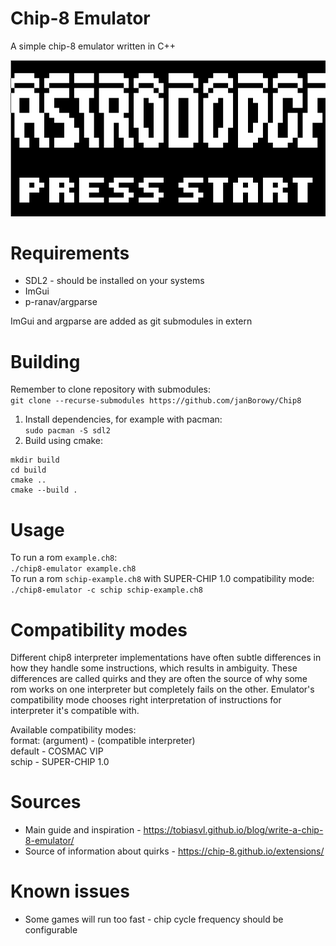 # Chip-8 Emulator
A simple chip-8 emulator written in C++

![where preview](preview.png)

# Requirements
- SDL2 - should be installed on your systems
- ImGui
- p-ranav/argparse

ImGui and argparse are added as git submodules in extern

# Building
Remember to clone repository with submodules:\
`git clone --recurse-submodules https://github.com/janBorowy/Chip8`
1. Install dependencies, for example with pacman:\
`sudo pacman -S sdl2`
2. Build using cmake:
```
mkdir build
cd build
cmake ..
cmake --build .
```
# Usage
To run a rom `example.ch8`:\
`./chip8-emulator example.ch8`\
To run a rom `schip-example.ch8` with SUPER-CHIP 1.0 compatibility mode:\
`./chip8-emulator -c schip schip-example.ch8`

# Compatibility modes
Different chip8 interpreter implementations have often subtle differences
in how they handle some instructions, which results in ambiguity.
These differences are called quirks and they are often the source
of why some rom works on one interpreter but completely fails on the other.
Emulator's compatibility mode chooses right interpretation of instructions
for interpreter it's compatible with.

Available compatibility modes:\
format: (argument) - (compatible interpreter)\
default - COSMAC VIP\
schip - SUPER-CHIP 1.0

# Sources
- Main guide and inspiration - https://tobiasvl.github.io/blog/write-a-chip-8-emulator/
- Source of information about quirks - https://chip-8.github.io/extensions/

# Known issues
- Some games will run too fast - chip cycle frequency should be configurable 
